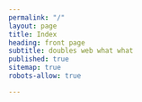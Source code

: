 ```yaml
---
permalink: "/"
layout: page
title: Index
heading: front page
subtitle: doubles web what what
published: true
sitemap: true
robots-allow: true

---
```

